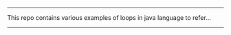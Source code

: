 **************************
This repo contains various examples 
of loops in java language to refer...
*************************
